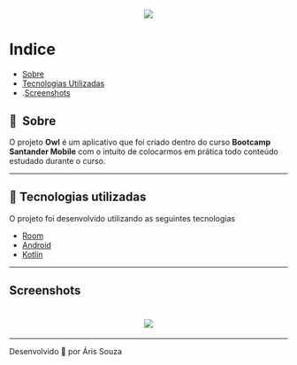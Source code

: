 <h1 align="center">
    <img src="https://firebasestorage.googleapis.com/v0/b/owl-app-dfc89.appspot.com/o/img%2FGIF-210905_142237.gif?alt=media&token=2221d9d7-9655-48df-ac6d-d78268cb628d">
</h1>

# Indice

- [Sobre](#-sobre)
- [Tecnologias Utilizadas](#-tecnologias-utilizadas)
- .[Screenshots](#-screenshots)

## 🔖&nbsp; Sobre

O projeto **Owl** é um aplicativo que foi criado dentro do curso **Bootcamp Santander Mobile** com o intuito de colocarmos em prática todo conteúdo estudado durante o curso.

---

## 🚀 Tecnologias utilizadas

O projeto foi desenvolvido utilizando as seguintes tecnologias

- [Room](https://developer.android.com/training/data-storage/room?hl=pt-br)
- [Android](https://www.android.com/intl/pt-BR_br/)
- [Kotlin](https://kotlinlang.org/)

---

## Screenshots

<h1 align="center">
    <img src="https://firebasestorage.googleapis.com/v0/b/owl-app-dfc89.appspot.com/o/img%2FInShot_20210905_000921227.jpg?alt=media&token=ef6ba1c5-f6f1-4202-a5d0-6150028b7492">
</h1>

---

Desenvolvido 💜 por Áris Souza 
